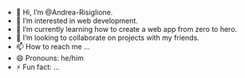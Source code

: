 - 👋 Hi, I’m @Andrea-Risiglione.
- 👀 I’m interested in web development.
- 🌱 I’m currently learning how to create a web app from zero to hero.
- 💞️ I’m looking to collaborate on projects with my friends.
- 📫 How to reach me ...
- 😄 Pronouns: he/him
- ⚡ Fun fact: ...

<!---
Andrea-Risiglione/Andrea-Risiglione is a ✨ special ✨ repository because its `README.md` (this file) appears on your GitHub profile.
You can click the Preview link to take a look at your changes.
--->
